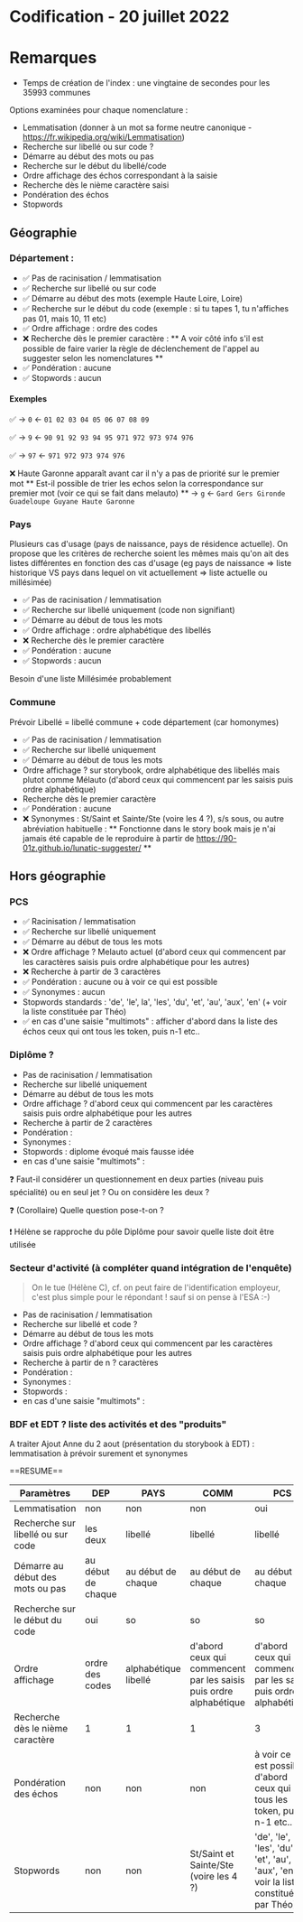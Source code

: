 # Codification - 20 juillet 2022

# Remarques
- Temps de création de l'index : une vingtaine de secondes pour les 35993 communes



Options examinées pour chaque nomenclature :
* Lemmatisation (donner à un mot sa forme neutre canonique - https://fr.wikipedia.org/wiki/Lemmatisation)
* Recherche sur libellé ou sur code ?
* Démarre au début des mots ou pas
* Recherche sur le début du libellé/code
* Ordre affichage des échos correspondant à la saisie
* Recherche dès le nième caractère saisi
* Pondération des échos  
* Stopwords


## Géographie 

### Département : 

* :white_check_mark: Pas de racinisation / lemmatisation 
* :white_check_mark: Recherche sur libellé ou sur code
* :white_check_mark: Démarre au début des mots (exemple Haute Loire, Loire)
* :white_check_mark: Recherche sur le début du code (exemple : si tu tapes 1, tu n'affiches pas 01, mais 10, 11 etc)
* :white_check_mark: Ordre affichage : ordre des codes
* :x: Recherche dès le premier caractère : ** A voir côté info s'il est possible de faire varier la règle de déclenchement de l'appel au suggester selon les nomenclatures **
* :white_check_mark: Pondération : aucune
* :white_check_mark: Stopwords : aucun


#### Exemples

:white_check_mark:
→ `0`
← `01 02 03 04 05 06 07 08 09`

:white_check_mark:
→ `9`
← `90 91 92 93 94 95 971 972 973 974 976`

:white_check_mark:
→ `97`
← `971 972 973 974 976`

:x: Haute Garonne apparaît avant car il n'y a pas de priorité sur le premier mot ** Est-il possible de trier les echos selon la correspondance sur premier mot (voir ce qui se fait dans melauto) **
→ `g`
← `Gard Gers Gironde Guadeloupe Guyane Haute Garonne`


### Pays
Plusieurs cas d'usage (pays de naissance, pays de résidence actuelle). On propose que les critères de recherche soient les mêmes mais qu'on ait des listes différentes en fonction des cas d'usage (eg pays de naissance => liste historique VS pays dans lequel on vit actuellement => liste actuelle ou millésimée)

* :white_check_mark: Pas de racinisation / lemmatisation
* :white_check_mark: Recherche sur libellé uniquement (code non signifiant)
* :white_check_mark: Démarre au début de tous les mots 
* :white_check_mark: Ordre affichage : ordre alphabétique des libellés
* :x: Recherche dès le premier caractère
* :white_check_mark: Pondération : aucune
* :white_check_mark: Stopwords : aucun


Besoin d'une liste Millésimée probablement



### Commune
Prévoir Libellé = libellé commune + code département (car homonymes)

* :white_check_mark: Pas de racinisation / lemmatisation
* :white_check_mark: Recherche sur libellé uniquement
* :white_check_mark: Démarre au début de tous les mots 
* Ordre affichage ? sur storybook, ordre alphabétique des libellés mais plutot comme Mélauto (d'abord ceux qui commencent par les saisis puis ordre alphabétique)
* Recherche dès le premier caractère
* :white_check_mark: Pondération : aucune
* :x: Synonymes : St/Saint et Sainte/Ste  (voire les 4 ?), s/s sous, ou autre abréviation habituelle : ** Fonctionne dans le story book mais je n'ai jamais été capable de le reproduire à partir de https://90-01z.github.io/lunatic-suggester/ **


## Hors géographie 

### PCS
* :white_check_mark: Racinisation / lemmatisation
* :white_check_mark: Recherche sur libellé uniquement
* :white_check_mark: Démarre au début de tous les mots 
* :x: Ordre affichage ? Melauto actuel (d'abord ceux qui commencent par les caractères saisis puis ordre alphabétique pour les autres) 
* :x: Recherche à partir de 3 caractères  
* :white_check_mark: Pondération : aucune ou à voir ce qui est possible
* :white_check_mark: Synonymes : aucun
* Stopwords standards : 'de', 'le', la', 'les', 'du', 'et',  'au', 'aux', 'en' (+ voir la liste constituée par Théo)
* :white_check_mark: en cas d'une saisie "multimots" : afficher d'abord dans la liste des échos ceux qui ont tous les token, puis n-1 etc..


### Diplôme ?

* Pas de racinisation / lemmatisation
* Recherche sur libellé uniquement
* Démarre au début de tous les mots 
* Ordre affichage ? d'abord ceux qui commencent par les caractères saisis puis ordre alphabétique pour les autres
* Recherche à partir de 2 caractères  
* Pondération :  
* Synonymes :  
* Stopwords : diplome évoqué mais fausse idée
* en cas d'une saisie "multimots" : 


:question: Faut-il considérer un questionnement en deux parties (niveau puis spécialité) ou en seul jet ? Ou on considère les deux ?

:question: (Corollaire) Quelle question pose-t-on ?

:exclamation: Hélène se rapproche du pôle Diplôme pour savoir quelle liste doit être utilisée


### Secteur d'activité (à compléter quand intégration de l'enquête)

> On le tue (Hélène C), cf. on peut faire de l'identification employeur, c'est plus simple pour le répondant !
> sauf si on pense à l'ESA :-)

* Pas de racinisation / lemmatisation
* Recherche sur libellé et code ?
* Démarre au début de tous les mots 
* Ordre affichage ? d'abord ceux qui commencent par les caractères saisis puis ordre alphabétique pour les autres
* Recherche à partir de n ? caractères  
* Pondération :  
* Synonymes :  
* Stopwords : 
* en cas d'une saisie "multimots" : 


### BDF et EDT ? liste des activités et des "produits"

A traiter
Ajout Anne du 2 aout (présentation du storybook à EDT) : lemmatisation à prévoir surement et synonymes


==RESUME==
 
|Paramètres |DEP|PAYS|COMM|PCS|Diplome|
|-- |---|-|--|---|--|
| Lemmatisation |non|non|non|oui|non|
| Recherche sur libellé ou sur code|les deux|libellé|libellé|libellé|libellé|
| Démarre au début des mots ou pas|au début de chaque|au début de chaque|au début de chaque|au début de chaque|au début de chaque|
| Recherche sur le début du code|oui|so|so|so|so|
| Ordre affichage|ordre des codes|alphabétique libellé|d'abord ceux qui commencent par les saisis puis ordre alphabétique| d'abord ceux qui commencent par les saisis puis ordre alphabétique|d'abord ceux qui commencent par les saisis puis ordre alphabétique|
| Recherche dès le nième caractère|1|1|1|3 |2|
| Pondération des échos  |non|non|non|à voir ce qui est possible d'abord ceux qui ont tous les token, puis n-1 etc..|non|
| Stopwords|non|non|St/Saint et Sainte/Ste  (voire les 4 ?) |'de', 'le', la', 'les', 'du', 'et',  'au', 'aux', 'en' (+ voir la liste constituée par Théo)| diplome évoqué mais fausse idée|
    